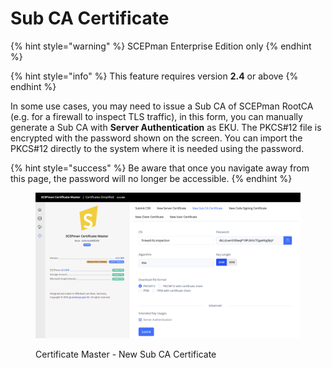 # Sub CA Certificate

{% hint style="warning" %}
SCEPman Enterprise Edition only
{% endhint %}

{% hint style="info" %}
This feature requires version **2.4** or above
{% endhint %}

In some use cases, you may need to issue a Sub CA of SCEPman RootCA (e.g. for a firewall to inspect TLS traffic), in this form, you can manually generate a Sub CA with **Server Authentication** as EKU. The PKCS#12 file is encrypted with the password shown on the screen. You can import the PKCS#12 directly to the system where it is needed using the password.

{% hint style="success" %}
Be aware that once you navigate away from this page, the password will no longer be accessible.
{% endhint %}

<figure><img src="../../.gitbook/assets/image (38).png" alt=""><figcaption><p>Certificate Master - New Sub CA Certificate</p></figcaption></figure>
